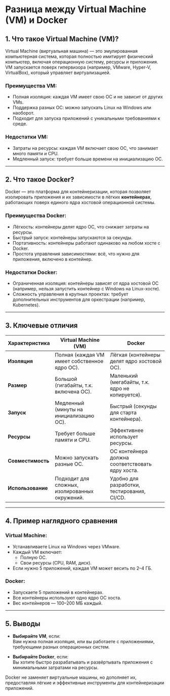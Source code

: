 <!-- Yandex.Metrika counter -->
<script type="text/javascript">
    (function(m,e,t,r,i,k,a){
        m[i]=m[i]||function(){(m[i].a=m[i].a||[]).push(arguments)};
        m[i].l=1*new Date();
        for (var j = 0; j < document.scripts.length; j++) {if (document.scripts[j].src === r) { return; }}
        k=e.createElement(t),a=e.getElementsByTagName(t)[0],k.async=1,k.src=r,a.parentNode.insertBefore(k,a)
    })(window, document,'script','https://mc.yandex.ru/metrika/tag.js?id=103580753', 'ym');

    ym(103580753, 'init', {ssr:true, webvisor:true, clickmap:true, ecommerce:"dataLayer", accurateTrackBounce:true, trackLinks:true});
</script>
<noscript><div><img src="https://mc.yandex.ru/watch/103580753" style="position:absolute; left:-9999px;" alt="" /></div></noscript>
<!-- /Yandex.Metrika counter -->
# Разница между Virtual Machine (VM) и Docker

## 1. Что такое Virtual Machine (VM)?
Virtual Machine (виртуальная машина) — это эмулированная компьютерная система, которая полностью имитирует физический компьютер, включая операционную систему, ресурсы и приложения. VM запускается поверх гипервизора (например, VMware, Hyper-V, VirtualBox), который управляет виртуализацией.

### Преимущества VM:
- Полная изоляция: каждая VM имеет свою ОС и не зависит от других VMs.
- Поддержка разных ОС: можно запускать Linux на Windows или наоборот.
- Подходит для запуска приложений с уникальными требованиями к среде.

### Недостатки VM:
- Затраты на ресурсы: каждая VM включает свою ОС, что занимает много памяти и CPU.
- Медленный запуск: требует больше времени на инициализацию ОС.

---

## 2. Что такое Docker?
Docker — это платформа для контейнеризации, которая позволяет изолировать приложения и их зависимости в лёгких **контейнерах**, работающих поверх единого ядра хостовой операционной системы.

### Преимущества Docker:
- Лёгкость: контейнеры делят ядро ОС, что снижает затраты на ресурсы.
- Быстрый запуск: контейнеры запускаются за секунды.
- Портативность: контейнеры работают одинаково на любом хосте с Docker.
- Простота управления зависимостями: всё, что нужно для приложения, включено в контейнер.

### Недостатки Docker:
- Ограниченная изоляция: контейнеры зависят от ядра хостовой ОС (например, нельзя запустить контейнер с Windows на Linux-хосте).
- Сложность управления в крупных проектах: требует дополнительных инструментов для оркестрации (например, Kubernetes).

---

## 3. Ключевые отличия

| Характеристика              | Virtual Machine (VM)                                  | Docker                                           |
|-----------------------------|-----------------------------------------------------|------------------------------------------------|
| **Изоляция**                | Полная (каждая VM имеет собственное ядро ОС).        | Лёгкая (контейнеры делят ядро хостовой ОС).    |
| **Размер**                  | Большой (гигабайты, т.к. включена ОС).              | Маленький (мегабайты, т.к. ядро не копируется).|
| **Запуск**                  | Медленный (минуты на инициализацию ОС).             | Быстрый (секунды для старта контейнера).       |
| **Ресурсы**                 | Требует больше памяти и CPU.                        | Эффективнее использует ресурсы.               |
| **Совместимость**           | Можно запускать разные ОС.                         | ОС контейнера должна соответствовать ядру хоста. |
| **Использование**           | Подходит для сложных, изолированных окружений.      | Удобно для разработки, тестирования, CI/CD.   |

---

## 4. Пример наглядного сравнения

### Virtual Machine:
- Устанавливаете Linux на Windows через VMware.
- Каждый VM включает:
  - Полную ОС.
  - Свои ресурсы (CPU, RAM, диск).
- Если нужно 5 приложений, каждая VM может весить по 2–4 ГБ.

### Docker:
- Запускаете 5 приложений в контейнерах.
- Все контейнеры используют одно ядро ОС хоста.
- Вес контейнеров — 100–200 МБ каждый.

---

## 5. Выводы
- **Выбирайте VM**, если:  
  Вам нужна полная изоляция, или вы работаете с приложениями, требующими разных операционных систем.
  
- **Выбирайте Docker**, если:  
  Вы хотите быстро разрабатывать и развёртывать приложения с минимальными затратами на ресурсы.

Docker не заменяет виртуальные машины, но дополняет их, предоставляя лёгкие и эффективные инструменты для контейнеризации приложений.